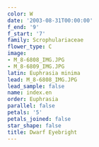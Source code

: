 ```yaml
---
color: W
date: '2003-08-31T00:00:00'
f_end: '9'
f_start: '7'
family: Scrophulariaceae
flower_type: C
image:
- M_8-6808_IMG.JPG
- M_8-6809_IMG.JPG
latin: Euphrasia minima
lead: M_8-6808_IMG.JPG
lead_sample: false
name: index.en
order: Euphrasia
parallel: false
petals: '5'
petals_joined: false
star_shape: false
title: Dwarf Eyebright
---
```

